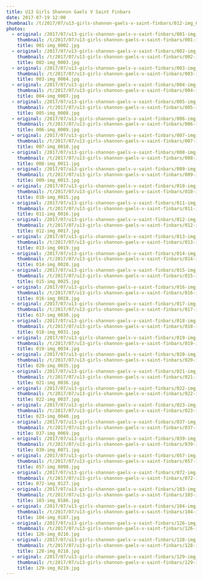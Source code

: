 ```yaml
---
title: U13 Girls Shannon Gaels V Saint Finbars
date: 2017-07-19 12:00
thumbnail: /t/2017/07/u13-girls-shannon-gaels-v-saint-finbars/012-img_0017.jpg
photos:
  - original: /2017/07/u13-girls-shannon-gaels-v-saint-finbars/001-img_0002.jpg
    thumbnail: /t/2017/07/u13-girls-shannon-gaels-v-saint-finbars/001-img_0002.jpg
    title: 001-img_0002.jpg
  - original: /2017/07/u13-girls-shannon-gaels-v-saint-finbars/002-img_0003.jpg
    thumbnail: /t/2017/07/u13-girls-shannon-gaels-v-saint-finbars/002-img_0003.jpg
    title: 002-img_0003.jpg
  - original: /2017/07/u13-girls-shannon-gaels-v-saint-finbars/003-img_0004.jpg
    thumbnail: /t/2017/07/u13-girls-shannon-gaels-v-saint-finbars/003-img_0004.jpg
    title: 003-img_0004.jpg
  - original: /2017/07/u13-girls-shannon-gaels-v-saint-finbars/004-img_0007.jpg
    thumbnail: /t/2017/07/u13-girls-shannon-gaels-v-saint-finbars/004-img_0007.jpg
    title: 004-img_0007.jpg
  - original: /2017/07/u13-girls-shannon-gaels-v-saint-finbars/005-img_0008.jpg
    thumbnail: /t/2017/07/u13-girls-shannon-gaels-v-saint-finbars/005-img_0008.jpg
    title: 005-img_0008.jpg
  - original: /2017/07/u13-girls-shannon-gaels-v-saint-finbars/006-img_0009.jpg
    thumbnail: /t/2017/07/u13-girls-shannon-gaels-v-saint-finbars/006-img_0009.jpg
    title: 006-img_0009.jpg
  - original: /2017/07/u13-girls-shannon-gaels-v-saint-finbars/007-img_0010.jpg
    thumbnail: /t/2017/07/u13-girls-shannon-gaels-v-saint-finbars/007-img_0010.jpg
    title: 007-img_0010.jpg
  - original: /2017/07/u13-girls-shannon-gaels-v-saint-finbars/008-img_0011.jpg
    thumbnail: /t/2017/07/u13-girls-shannon-gaels-v-saint-finbars/008-img_0011.jpg
    title: 008-img_0011.jpg
  - original: /2017/07/u13-girls-shannon-gaels-v-saint-finbars/009-img_0013.jpg
    thumbnail: /t/2017/07/u13-girls-shannon-gaels-v-saint-finbars/009-img_0013.jpg
    title: 009-img_0013.jpg
  - original: /2017/07/u13-girls-shannon-gaels-v-saint-finbars/010-img_0015.jpg
    thumbnail: /t/2017/07/u13-girls-shannon-gaels-v-saint-finbars/010-img_0015.jpg
    title: 010-img_0015.jpg
  - original: /2017/07/u13-girls-shannon-gaels-v-saint-finbars/011-img_0016.jpg
    thumbnail: /t/2017/07/u13-girls-shannon-gaels-v-saint-finbars/011-img_0016.jpg
    title: 011-img_0016.jpg
  - original: /2017/07/u13-girls-shannon-gaels-v-saint-finbars/012-img_0017.jpg
    thumbnail: /t/2017/07/u13-girls-shannon-gaels-v-saint-finbars/012-img_0017.jpg
    title: 012-img_0017.jpg
  - original: /2017/07/u13-girls-shannon-gaels-v-saint-finbars/013-img_0019.jpg
    thumbnail: /t/2017/07/u13-girls-shannon-gaels-v-saint-finbars/013-img_0019.jpg
    title: 013-img_0019.jpg
  - original: /2017/07/u13-girls-shannon-gaels-v-saint-finbars/014-img_0020.jpg
    thumbnail: /t/2017/07/u13-girls-shannon-gaels-v-saint-finbars/014-img_0020.jpg
    title: 014-img_0020.jpg
  - original: /2017/07/u13-girls-shannon-gaels-v-saint-finbars/015-img_0025.jpg
    thumbnail: /t/2017/07/u13-girls-shannon-gaels-v-saint-finbars/015-img_0025.jpg
    title: 015-img_0025.jpg
  - original: /2017/07/u13-girls-shannon-gaels-v-saint-finbars/016-img_0028.jpg
    thumbnail: /t/2017/07/u13-girls-shannon-gaels-v-saint-finbars/016-img_0028.jpg
    title: 016-img_0028.jpg
  - original: /2017/07/u13-girls-shannon-gaels-v-saint-finbars/017-img_0030.jpg
    thumbnail: /t/2017/07/u13-girls-shannon-gaels-v-saint-finbars/017-img_0030.jpg
    title: 017-img_0030.jpg
  - original: /2017/07/u13-girls-shannon-gaels-v-saint-finbars/018-img_0031.jpg
    thumbnail: /t/2017/07/u13-girls-shannon-gaels-v-saint-finbars/018-img_0031.jpg
    title: 018-img_0031.jpg
  - original: /2017/07/u13-girls-shannon-gaels-v-saint-finbars/019-img_0034.jpg
    thumbnail: /t/2017/07/u13-girls-shannon-gaels-v-saint-finbars/019-img_0034.jpg
    title: 019-img_0034.jpg
  - original: /2017/07/u13-girls-shannon-gaels-v-saint-finbars/020-img_0035.jpg
    thumbnail: /t/2017/07/u13-girls-shannon-gaels-v-saint-finbars/020-img_0035.jpg
    title: 020-img_0035.jpg
  - original: /2017/07/u13-girls-shannon-gaels-v-saint-finbars/021-img_0036.jpg
    thumbnail: /t/2017/07/u13-girls-shannon-gaels-v-saint-finbars/021-img_0036.jpg
    title: 021-img_0036.jpg
  - original: /2017/07/u13-girls-shannon-gaels-v-saint-finbars/022-img_0037.jpg
    thumbnail: /t/2017/07/u13-girls-shannon-gaels-v-saint-finbars/022-img_0037.jpg
    title: 022-img_0037.jpg
  - original: /2017/07/u13-girls-shannon-gaels-v-saint-finbars/023-img_0040.jpg
    thumbnail: /t/2017/07/u13-girls-shannon-gaels-v-saint-finbars/023-img_0040.jpg
    title: 023-img_0040.jpg
  - original: /2017/07/u13-girls-shannon-gaels-v-saint-finbars/037-img_0069.jpg
    thumbnail: /t/2017/07/u13-girls-shannon-gaels-v-saint-finbars/037-img_0069.jpg
    title: 037-img_0069.jpg
  - original: /2017/07/u13-girls-shannon-gaels-v-saint-finbars/039-img_0071.jpg
    thumbnail: /t/2017/07/u13-girls-shannon-gaels-v-saint-finbars/039-img_0071.jpg
    title: 039-img_0071.jpg
  - original: /2017/07/u13-girls-shannon-gaels-v-saint-finbars/057-img_0098.jpg
    thumbnail: /t/2017/07/u13-girls-shannon-gaels-v-saint-finbars/057-img_0098.jpg
    title: 057-img_0098.jpg
  - original: /2017/07/u13-girls-shannon-gaels-v-saint-finbars/072-img_0127.jpg
    thumbnail: /t/2017/07/u13-girls-shannon-gaels-v-saint-finbars/072-img_0127.jpg
    title: 072-img_0127.jpg
  - original: /2017/07/u13-girls-shannon-gaels-v-saint-finbars/103-img_0186.jpg
    thumbnail: /t/2017/07/u13-girls-shannon-gaels-v-saint-finbars/103-img_0186.jpg
    title: 103-img_0186.jpg
  - original: /2017/07/u13-girls-shannon-gaels-v-saint-finbars/104-img_0187.jpg
    thumbnail: /t/2017/07/u13-girls-shannon-gaels-v-saint-finbars/104-img_0187.jpg
    title: 104-img_0187.jpg
  - original: /2017/07/u13-girls-shannon-gaels-v-saint-finbars/126-img_0216.jpg
    thumbnail: /t/2017/07/u13-girls-shannon-gaels-v-saint-finbars/126-img_0216.jpg
    title: 126-img_0216.jpg
  - original: /2017/07/u13-girls-shannon-gaels-v-saint-finbars/128-img_0218.jpg
    thumbnail: /t/2017/07/u13-girls-shannon-gaels-v-saint-finbars/128-img_0218.jpg
    title: 128-img_0218.jpg
  - original: /2017/07/u13-girls-shannon-gaels-v-saint-finbars/129-img_0219.jpg
    thumbnail: /t/2017/07/u13-girls-shannon-gaels-v-saint-finbars/129-img_0219.jpg
    title: 129-img_0219.jpg
---
```

